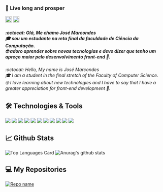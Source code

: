 ### 🖖 Live long and prosper

[<img height="20" width="20" src="https://cdn.jsdelivr.net/npm/simple-icons@v3/icons/linkedin.svg"/>](https://www.linkedin.com/in/jmarcondesjr/)
[<img height="20" width="20" src="https://cdn.jsdelivr.net/npm/simple-icons@v3/icons/twitter.svg"/>](https://twitter.com/_jmarcondes)

##### :octocat: Olá, Me chamo José Marcondes <br/> 🎓 sou um estudante na reta final da faculdade de Ciência da Computação.<br/>🤓 adoro aprender sobre novas tecnologias e devo dizer que tenho um apreço maior pelo desenvolvimento front-end 🎨.

###### :octocat: Hello, My name is José Marcondes <br/> 🎓 I am a student in the final stretch of the Faculty of Computer Science.<br/>🤓 I love learning about new technologies and I have to say that I have a greater appreciation for front-end development 🎨.

## 🛠️ Technologies & Tools
![](https://img.shields.io/badge/Code-Java-007396?style=flat-square&logo=java)
![](https://img.shields.io/badge/Code-C_Sharp-5C2D91?style=flat-square&logo=c-sharp)
![](https://img.shields.io/badge/Code-C-A8B9CC?style=flat-square&logo=c)
![](https://img.shields.io/badge/Code-Apex-00A1E0?style=flat-square&logo=salesforce)
![](https://img.shields.io/badge/Code-JavaScript-F7DF1E?style=flat-square&logo=javascript)
![](https://img.shields.io/badge/HTLM_5-E34F26?style=flat-square&logo=html5&logoColor=white)
![](https://img.shields.io/badge/CSS_3-1572B6?style=flat-square&logo=css3)
![](https://img.shields.io/badge/Tools-Git-F05032?style=flat-square&logo=git)
![](https://img.shields.io/badge/Tools-Visual_Code-007ACC?style=flat-square&logo=visual-studio-code)
![](https://img.shields.io/badge/Tools-Eclipse-2C2255?style=flat-square&logo=eclipse-ide)
![](https://img.shields.io/badge/Tools-Insomnia-5849BE?style=flat-square&logo=insomnia)


## 📈 Github Stats
![Top Languages Card](https://github-readme-stats.vercel.app/api/top-langs/?username=jmarcondes&layout=compact&theme=dracula)
![Anurag's github stats](https://github-readme-stats.vercel.app/api?username=jmarcondes&theme=dracula&show_icons=true)

## 💻 My Repositories
[![Repo name](https://github-readme-stats.vercel.app/api/pin/?username=jmarcondes&repo=salesforceFacilities&show_owner=true&theme=dracula)](https://github.com/jmarcondes/salesforceFacilities)


<!--
**Jmarcondes/Jmarcondes** is a ✨ _special_ ✨ repository because its `README.md` (this file) appears on your GitHub profile.

Here are some ideas to get you started:

- 🔭 I’m currently working on ...
- 🌱 I’m currently learning ...
- 👯 I’m looking to collaborate on ...
- 🤔 I’m looking for help with ...
- 💬 Ask me about ...
- 📫 How to reach me: ...
- 😄 Pronouns: ...
- ⚡ Fun fact: ...
-->
